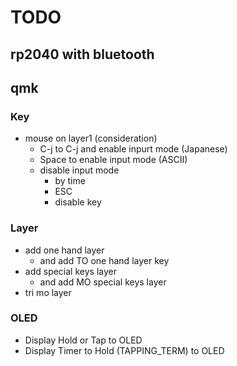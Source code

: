 # TODO
## rp2040 with bluetooth
## qmk
### Key
- mouse on layer1 (consideration)
  - C-j to C-j and enable inpurt mode (Japanese)
  - Space to enable input mode (ASCII)
  - disable input mode
    - by time
    - ESC
    - disable key
### Layer
- add one hand layer
  - and add TO one hand layer key
- add special keys layer
  - and add MO special keys layer
- tri mo layer
### OLED
- Display Hold or Tap to OLED
- Display Timer to Hold (TAPPING_TERM) to OLED
